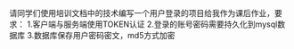 请同学们使用培训文档中的技术编写一个用户登录的项目给我作为课后作业，要求：
1.客户端与服务端使用TOKEN认证
2.登录的账号密码需要持久化到mysql数据库
3.数据库保存用户密码密文，md5方式加密
